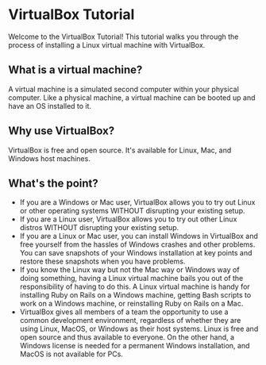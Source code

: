 # VirtualBox Tutorial

Welcome to the VirtualBox Tutorial!  This tutorial walks you through the process of installing a Linux virtual machine with VirtualBox.

## What is a virtual machine?
A virtual machine is a simulated second computer within your physical computer.  Like a physical machine, a virtual machine can be booted up and have an OS installed to it.

## Why use VirtualBox?
VirtualBox is free and open source.  It's available for Linux, Mac, and Windows host machines.

## What's the point?
* If you are a Windows or Mac user, VirtualBox allows you to try out Linux or other operating systems WITHOUT disrupting your existing setup.
* If you are a Linux user, VirtualBox allows you to try out other Linux distros WITHOUT disrupting your existing setup.
* If you are a Linux or Mac user, you can install Windows in VirtualBox and free yourself from the hassles of Windows crashes and other problems.  You can save snapshots of your Windows installation at key points and restore these snapshots when you have problems.
* If you know the Linux way but not the Mac way or Windows way of doing something, having a Linux virtual machine bails you out of the responsibility of having to do this.  A Linux virtual machine is handy for installing Ruby on Rails on a Windows machine, getting Bash scripts to work on a Windows machine, or reinstalling Ruby on Rails on a Mac.
* VirtualBox gives all members of a team the opportunity to use a common development environment, regardless of whether they are using Linux, MacOS, or Windows as their host systems.  Linux is free and open source and thus available to everyone.  On the other hand, a Windows license is needed for a permanent Windows installation, and MacOS is not available for PCs.
